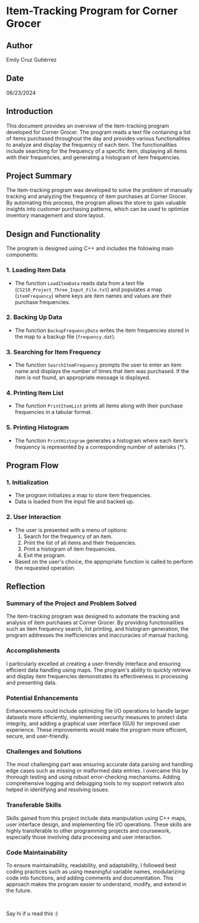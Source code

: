 # Item-Tracking Program for Corner Grocer

## Author
Emily Cruz Gutiérrez

## Date
06/23/2024

## Introduction
This document provides an overview of the item-tracking program developed for Corner Grocer. The program reads a text file containing a list of items purchased throughout the day and provides various functionalities to analyze and display the frequency of each item. The functionalities include searching for the frequency of a specific item, displaying all items with their frequencies, and generating a histogram of item frequencies.

## Project Summary
The item-tracking program was developed to solve the problem of manually tracking and analyzing the frequency of item purchases at Corner Grocer. By automating this process, the program allows the store to gain valuable insights into customer purchasing patterns, which can be used to optimize inventory management and store layout.

## Design and Functionality
The program is designed using C++ and includes the following main components:

### 1. Loading Item Data
- The function `LoadItemData` reads data from a text file (`CS210_Project_Three_Input_File.txt`) and populates a map (`itemFrequency`) where keys are item names and values are their purchase frequencies.

### 2. Backing Up Data
- The function `BackupFrequencyData` writes the item frequencies stored in the map to a backup file (`frequency.dat`).

### 3. Searching for Item Frequency
- The function `SearchItemFrequency` prompts the user to enter an item name and displays the number of times that item was purchased. If the item is not found, an appropriate message is displayed.

### 4. Printing Item List
- The function `PrintItemList` prints all items along with their purchase frequencies in a tabular format.

### 5. Printing Histogram
- The function `PrintHistogram` generates a histogram where each item's frequency is represented by a corresponding number of asterisks (*).

## Program Flow
### 1. Initialization
- The program initializes a map to store item frequencies.
- Data is loaded from the input file and backed up.

### 2. User Interaction
- The user is presented with a menu of options:
  1. Search for the frequency of an item.
  2. Print the list of all items and their frequencies.
  3. Print a histogram of item frequencies.
  4. Exit the program.
- Based on the user's choice, the appropriate function is called to perform the requested operation.

## Reflection
### Summary of the Project and Problem Solved
The item-tracking program was designed to automate the tracking and analysis of item purchases at Corner Grocer. By providing functionalities such as item frequency search, list printing, and histogram generation, the program addresses the inefficiencies and inaccuracies of manual tracking.

### Accomplishments
I particularly excelled at creating a user-friendly interface and ensuring efficient data handling using maps. The program's ability to quickly retrieve and display item frequencies demonstrates its effectiveness in processing and presenting data.

### Potential Enhancements
Enhancements could include optimizing file I/O operations to handle larger datasets more efficiently, implementing security measures to protect data integrity, and adding a graphical user interface (GUI) for improved user experience. These improvements would make the program more efficient, secure, and user-friendly.

### Challenges and Solutions
The most challenging part was ensuring accurate data parsing and handling edge cases such as missing or malformed data entries. I overcame this by thorough testing and using robust error-checking mechanisms. Adding comprehensive logging and debugging tools to my support network also helped in identifying and resolving issues.

### Transferable Skills
Skills gained from this project include data manipulation using C++ maps, user interface design, and implementing file I/O operations. These skills are highly transferable to other programming projects and coursework, especially those involving data processing and user interaction.

### Code Maintainability
To ensure maintainability, readability, and adaptability, I followed best coding practices such as using meaningful variable names, modularizing code into functions, and adding comments and documentation. This approach makes the program easier to understand, modify, and extend in the future.

<br />

Say hi if u read this :)